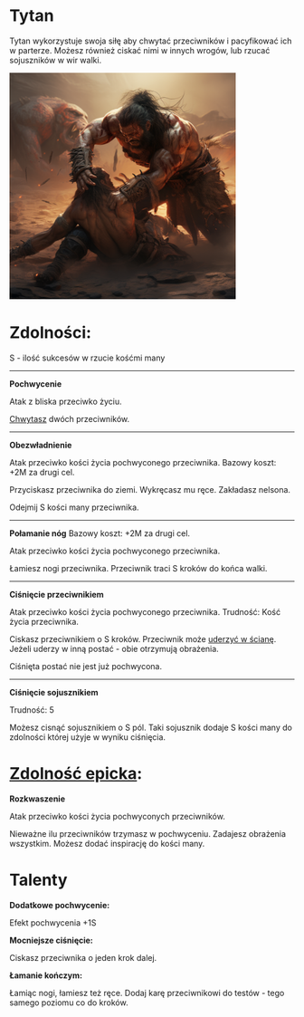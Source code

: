 # Tytan

Tytan wykorzystuje swoja siłę aby chwytać przeciwników i pacyfikować ich w parterze.
Możesz również ciskać nimi w innych wrogów, lub rzucać sojuszników w wir walki.

<img src="imgs/tytan.png" width="400">

# Zdolności:

S - ilość sukcesów w rzucie kośćmi many

___

**Pochwycenie**

Atak z bliska przeciwko życiu.

[Chwytasz](/docs/efekty/pochwycony.md) dwóch przeciwników.
___
**Obezwładnienie**

Atak przeciwko kości życia pochwyconego przeciwnika.
Bazowy koszt: +2M za drugi cel.

Przyciskasz przeciwnika do ziemi. Wykręcasz mu ręce. Zakładasz nelsona.

Odejmij S kości many przeciwnika.
___

**Połamanie nóg**
Bazowy koszt: +2M za drugi cel.

Atak przeciwko kości życia pochwyconego przeciwnika.

Łamiesz nogi przeciwnika. Przeciwnik traci S kroków do końca walki.
___

**Ciśnięcie przeciwnikiem**

Atak przeciwko kości życia pochwyconego przeciwnika.
Trudność: Kość życia przeciwnika.

Ciskasz przeciwnikiem o S kroków. Przeciwnik może [uderzyć w ścianę](/docs/uderzenie-w-sciane.md). Jeżeli uderzy w inną postać - obie otrzymują obrażenia.

Ciśnięta postać nie jest już pochwycona.
___
**Ciśnięcie sojusznikiem**

Trudność: 5

Możesz cisnąć sojusznikiem o S pól. Taki sojusznik dodaje S kości many do zdolności której użyje w wyniku ciśnięcia.
# [Zdolność epicka](/docs/zdolnosc-epicka.md):

**Rozkwaszenie**

Atak przeciwko kości życia pochwyconych przeciwników.

Nieważne ilu przeciwników trzymasz w pochwyceniu. Zadajesz obrażenia wszystkim.
Możesz dodać inspirację do kości many.

# Talenty

**Dodatkowe pochwycenie:**

Efekt pochwycenia +1S

**Mocniejsze ciśnięcie:**

Ciskasz przeciwnika o jeden krok dalej.

**Łamanie kończym:**

Łamiąc nogi, łamiesz też ręce. Dodaj karę przeciwnikowi do testów - tego samego poziomu co do kroków.

